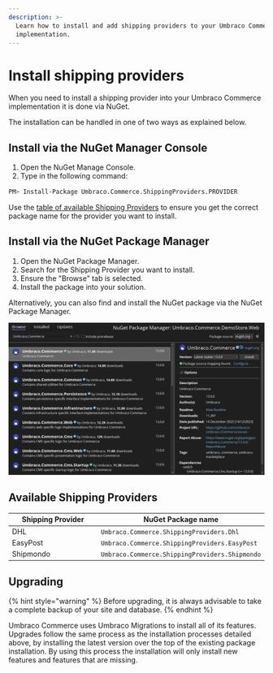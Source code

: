 ```yaml
---
description: >-
  Learn how to install and add shipping providers to your Umbraco Commerce
  implementation.
---
```


# Install shipping providers

When you need to install a shipping provider into your Umbraco Commerce implementation it is done via NuGet.

The installation can be handled in one of two ways as explained below.

## Install via the NuGet Manager Console

1. Open the NuGet Manage Console.
2. Type in the following command:

```bash
PM> Install-Package Umbraco.Commerce.ShippingProviders.PROVIDER
```

Use the [table of available Shipping Providers](install-shipping-providers.md#available-shipping-providers) to ensure you get the correct package name for the provider you want to install.

## Install via the NuGet Package Manager

1. Open the NuGet Package Manager.
2. Search for the Shipping Provider you want to install.
3. Ensure the "Browse" tab is selected.
4. Install the package into your solution.

Alternatively, you can also find and install the NuGet package via the NuGet Package Manager.

![Installing Umbraco Commerce via the NuGet Package Manager](media/nuget-package-manager-gui.png)

## Available Shipping Providers

<table><thead><tr><th width="181">Shipping Provider</th><th>NuGet Package name</th></tr></thead><tbody>
<tr><td>DHL</td><td><code>Umbraco.Commerce.ShippingProviders.Dhl</code></td></tr>
<tr><td>EasyPost</td><td><code>Umbraco.Commerce.ShippingProviders.EasyPost</code></td></tr>
<tr><td>Shipmondo</td><td><code>Umbraco.Commerce.ShippingProviders.Shipmondo</code></td></tr>
</tbody></table>

## Upgrading

{% hint style="warning" %}
Before upgrading, it is always advisable to take a complete backup of your site and database.
{% endhint %}

Umbraco Commerce uses Umbraco Migrations to install all of its features. Upgrades follow the same process as the installation processes detailed above, by installing the latest version over the top of the existing package installation. By using this process the installation will only install new features and features that are missing.

